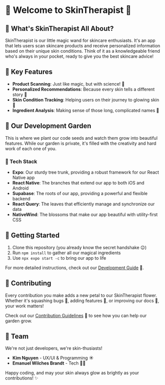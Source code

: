 # 🌿 Welcome to SkinTherapist 🌿

## 🌟 What's SkinTherapist All About?

SkinTherapist is our little magic wand for skincare enthusiasts. It's an app that lets users scan skincare products and receive personalized information based on their unique skin conditions. Think of it as a knowledgeable friend who's always in your pocket, ready to give you the best skincare advice!

## 🌼 Key Features

- **Product Scanning**: Just like magic, but with science! 📸
- **Personalized Recommendations**: Because every skin tells a different story 💖
- **Skin Condition Tracking**: Helping users on their journey to glowing skin 🌟
- **Ingredient Analysis**: Making sense of those long, complicated names 🧪

## 🌱 Our Development Garden

This is where we plant our code seeds and watch them grow into beautiful features. While our garden is private, it's filled with the creativity and hard work of each one of you.

### 🍃 Tech Stack

- **Expo**: Our sturdy tree trunk, providing a robust framework for our React Native app
- **React Native**: The branches that extend our app to both iOS and Android
- **Supabase**: The roots of our app, providing a powerful and flexible backend
- **React Query**: The leaves that efficiently manage and synchronize our data
- **NativeWind**: The blossoms that make our app beautiful with utility-first CSS

## 🌻 Getting Started

1. Clone this repository (you already know the secret handshake 😉)
2. Run `npm install` to gather all our magical ingredients
3. Use `npx expo start -c` to bring our app to life

For more detailed instructions, check out our [Development Guide](link-to-your-guide) 🚧.

## 🌸 Contributing

Every contribution you make adds a new petal to our SkinTherapist flower. Whether it's squashing bugs 🐛, adding features 🌟, or improving our docs 📝, your work matters!

Check out our [Contribution Guidelines](link-to-guidelines) 🚧 to see how you can help our garden grow.

## 🌿 Team

We're not just developers, we're skin-thusiasts!

- **Kim Nguyen** - UX/UI & Programming ☀️
- **Emanuel Wilches Brandt** - Tech 🧙‍♂️

Happy coding, and may your skin always glow as brightly as your contributions! ✨
